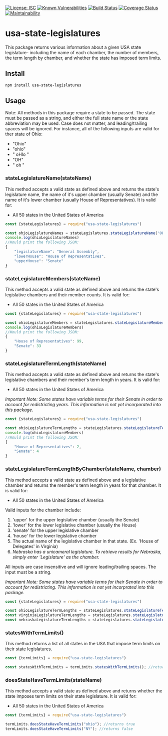 [![License: ISC](https://img.shields.io/badge/License-ISC-blue.svg)](https://opensource.org/licenses/ISC)
[![Known Vulnerabilities](https://snyk.io/test/github/christinepoydence/usa-state-legislatures/badge.svg?targetFile=package.json)](https://snyk.io/test/github/christinepoydence/usa-state-legislatures?targetFile=package.json)
[![Build Status](https://travis-ci.com/christinepoydence/usa-state-legislatures.svg?branch=main)](https://travis-ci.com/christinepoydence/usa-state-legislatures)
[![Coverage Status](https://coveralls.io/repos/github/christinepoydence/usa-state-legislatures/badge.svg?branch=main)](https://coveralls.io/github/christinepoydence/usa-state-legislatures?branch=main)
[![Maintainability](https://api.codeclimate.com/v1/badges/11e30c00c4717f60e540/maintainability)](https://codeclimate.com/github/christinepoydence/usa-state-legislatures/maintainability)

# usa-state-legislatures

This package returns various information about a given USA state legislature- including the name of each chamber, the number of members, the term length by chamber, and whether the state has imposed term limits.

## Install

```bash
npm install usa-state-legislatures
```

## Usage

Note: All methods in this package require a state to be passed. The state must be passed as a string, and either the full state name or the state abbreviation may be used. Case does not matter, and leading/trailing spaces will be ignored. For instance, all of the following inputs are valid for ther state of Ohio:
- "Ohio"
- "ohio"
- " oHIo "
- "OH"
- " oh "

### stateLegislatureName(stateName)

This method accepts a valid state as defined above and returns the state's legislature name, the name of it's upper chamber (usually Senate) and the name of it's lower chamber (usually House of Representatives). 
It is valid for:
- All 50 states in the United States of America

```javascript
const {stateLegislatures} = require("usa-state-legislatures")

const ohioLegislatureNames = stateLegislatures.stateLegislatureName('OH') 
console.log(ohioLegislatureNames)
//Would print the following JSON:
{
    "legislatureName": "General Assembly", 
    "lowerHouse": "House of Representatives", 
    "upperHouse": "Senate"
}
```

### stateLegislatureMembers(stateName)

This method accepts a valid state as defined above and returns the state's legislative chambers and their member counts.
It is valid for:
- All 50 states in the United States of America

```javascript
const {stateLegislatures} = require("usa-state-legislatures")

const ohioLegislatureMembers = stateLegislatures.stateLegislatureMembers('OH') 
console.log(ohioLegislatureMembers)
//Would print the following JSON:
{
    "House of Representatives": 99, 
    "Senate": 33
}
```

### stateLegislatureTermLength(stateName)

This method accepts a valid state as defined above and returns the state's legislative chambers and their member's term length in years.
It is valid for:
- All 50 states in the United States of America

*Important Note: Some states have variable terms for their Senate in order to account for redistricting years. This information is not yet incorporated into this package.*

```javascript
const {stateLegislatures} = require("usa-state-legislatures")

const ohioLegislatureTermLengths = stateLegislatures.stateLegislatureTermLength('OH') 
console.log(ohioLegislatureMembers)
//Would print the following JSON:
{
    "House of Representatives": 2, 
    "Senate": 4
}
```

### stateLegislatureTermLengthByChamber(stateName, chamber)

This method accepts a valid state as defined above and a legislative chamber and returns the member's term length in years for that chamber.
It is valid for:
- All 50 states in the United States of America

Valid inputs for the chamber include:
1. 'upper' for the upper legislative chamber (usually the Senate)
2. 'lower' for the lower legislative chamber (usually the House)
3. 'senate' for the upper legislative chamber
4. 'house' for the lower legislative chamber
5. The actual name of the legislative chamber in that state. (Ex. 'House of Delegates' in Virginia)
6. *Nebraska has a unicameral legislature. To retrieve results for Nebraska, simply enter 'Legislature' as the chamber.*

All inputs are case insensitive and will ignore leading/trailing spaces. The input must be a string.

*Important Note: Some states have variable terms for their Senate in order to account for redistricting. This information is not yet incorprated into this package.*

```javascript
const {stateLegislatures} = require("usa-state-legislatures")

const ohioLegislatureTermLengths = stateLegislatures.stateLegislatureTermLengthByChamber('OH','house') //returns 2
const virginiaLegislatureTermLengths = stateLegislatures.stateLegislatureTermLengthByChamber('Virginia','house of delegates') //returns 2
const nebraskaLegislatureTermLengths = stateLegislatures.stateLegislatureTermLengthByChamber('Nebraska','Legislature') //returns 4
```

### statesWithTermLimits()

This method returns a list of all states in the USA that impose term limits on their state legislatures.

```javascript
const {termLimits} = require("usa-state-legislatures")

const statesWithTermLimits = termLimits.statesWithTermLimits(); //returns a list of all states with term limits

```

### doesStateHaveTermLimits(stateName)

This method accepts a valid state as defined above and returns whether the state imposes term limits on their state legislature. 
It is valid for:
- All 50 states in the United States of America

```javascript
const {termLimits} = require("usa-state-legislatures")

termLimits.doesStateHaveTermLimits("ohio"); //returns true
termLimits.doesStateHaveTermLimits("NY"); //returns false

```